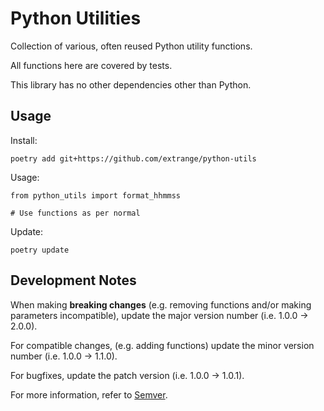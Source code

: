 # Python Utilities

Collection of various, often reused Python utility functions.

All functions here are covered by tests.

This library has no other dependencies other than Python.

## Usage

Install:

```
poetry add git+https://github.com/extrange/python-utils
```

Usage:

```
from python_utils import format_hhmmss

# Use functions as per normal
```

Update:

```
poetry update
```

## Development Notes

When making **breaking changes** (e.g. removing functions and/or making parameters incompatible), update the major version number (i.e. 1.0.0 -> 2.0.0).

For compatible changes, (e.g. adding functions) update the minor version number (i.e. 1.0.0 -> 1.1.0).

For bugfixes, update the patch version (i.e. 1.0.0 -> 1.0.1).

For more information, refer to [Semver](https://semver.org/).
